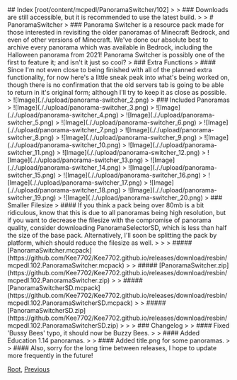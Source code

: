 <head><style>blockquote>* h5 { line-height:0!important } </style></head>
## Index [root/content/mcpedl/PanoramaSwitcher/102]
> > ### Downloads are still accessible, but it is recommended to use the latest build.
> 
> # PanoramaSwitcher
> ### Panorama Switcher is a resource pack made for those interested in revisiting the older panoramas of Minecraft Bedrock, and even of other versions of Minecraft. We've done our absolute best to archive every panorama which was available in Bedrock, including the Halloween panorama from 2021! Panorama Switcher is possibly one of the first to feature it; and isn't it just so cool?
> ### Extra Functions
> #### Since I'm not even close to being finished with all of the planned extra functionality, for now here's a little sneak peak into what's being worked on, though there is no confirmation that the old servers tab is going to be able to return in it's original form; although I'll try to keep it as close as possible.
> ![Image](././upload/panorama-switcher_2.png)
> ### Included Panoramas
> ![Image](././upload/panorama-switcher_3.png)
> ![Image](././upload/panorama-switcher_4.png)
> ![Image](././upload/panorama-switcher_5.png)
> ![Image](././upload/panorama-switcher_6.png)
> ![Image](././upload/panorama-switcher_7.png)
> ![Image](././upload/panorama-switcher_8.png)
> ![Image](././upload/panorama-switcher_9.png)
> ![Image](././upload/panorama-switcher_10.png)
> ![Image](././upload/panorama-switcher_11.png)
> ![Image](././upload/panorama-switcher_12.png)
> ![Image](././upload/panorama-switcher_13.png)
> ![Image](././upload/panorama-switcher_14.png)
> ![Image](././upload/panorama-switcher_15.png)
> ![Image](././upload/panorama-switcher_16.png)
> ![Image](././upload/panorama-switcher_17.png)
> ![Image](././upload/panorama-switcher_18.png)
> ![Image](././upload/panorama-switcher_19.png)
> ![Image](././upload/panorama-switcher_20.png)
> ### Smaller Filesize
> #### If you think a pack being over 80mb is a bit ridiculous, know that this is due to all panoramas being high resolution, but if you want to decrease the filesize with the compromise of panorama quality, consider downloading PanoramaSelectorSD, which is less than half the size of the base pack. Alternatively, I'll soon be splitting the pack by platform, which should reduce the filesize as well.
>
> > ##### [PanoramaSwitcher.mcpack](https://github.com/Kee7702/Kee7702.github.io/releases/download/resbin/mcpedl.102.PanoramaSwitcher.mcpack)
> > ##### [PanoramaSwitcher.zip](https://github.com/Kee7702/Kee7702.github.io/releases/download/resbin/mcpedl.102.PanoramaSwitcher.zip)
> > ##### [PanoramaSwitcherSD.mcpack](https://github.com/Kee7702/Kee7702.github.io/releases/download/resbin/mcpedl.102.PanoramaSwitcherSD.mcpack)
> > ##### [PanoramaSwitcherSD.zip](https://github.com/Kee7702/Kee7702.github.io/releases/download/resbin/mcpedl.102.PanoramaSwitcherSD.zip)
>
> > ### Changelog
> > #### Fixed 'Bussy Bees' typo, it should now be Buzzy Bees.
> > #### Added Education 1.14 panoramas.
> > #### Added title.png for some panoramas.
> > #### Also, sorry for the long time between releases, I hope to update more frequently in the future!

[Root](/), [Previous](.././)
